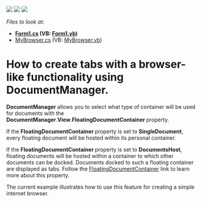<!-- default badges list -->
![](https://img.shields.io/endpoint?url=https://codecentral.devexpress.com/api/v1/VersionRange/128616584/12.1.8%2B)
[![](https://img.shields.io/badge/Open_in_DevExpress_Support_Center-FF7200?style=flat-square&logo=DevExpress&logoColor=white)](https://supportcenter.devexpress.com/ticket/details/E4337)
[![](https://img.shields.io/badge/📖_How_to_use_DevExpress_Examples-e9f6fc?style=flat-square)](https://docs.devexpress.com/GeneralInformation/403183)
<!-- default badges end -->
<!-- default file list -->
*Files to look at*:

* **[Form1.cs](./CS/Form1.cs) (VB: [Form1.vb](./VB/Form1.vb))**
* [MyBrowser.cs](./CS/MyBrowser.cs) (VB: [MyBrowser.vb](./VB/MyBrowser.vb))
<!-- default file list end -->
# How to create tabs with a browser-like functionality using DocumentManager.


<p> <strong>DocumentManager </strong>allows you to select what type of container will be used for documents with the <strong>DocumentManager</strong>.<strong>View</strong>.<strong>FloatingDocumentContainer </strong>property. </p><p>    If the <strong>FloatingDocumentContainer </strong>property is set to <strong>SingleDocument</strong>, every floating document will be hosted within its personal container.</p><p>    If the <strong>FloatingDocumentContainer </strong>property is set to <strong>DocumentsHost</strong>, floating documents will be hosted within a container to which other documents can be docked. Documents docked to such a floating container are displayed as tabs. Follow the <a href="http://documentation.devexpress.com/#WindowsForms/DevExpressXtraBarsDocking2010ViewsBaseView_FloatingDocumentContainertopic"><u>FloatingDocumentContainer</u></a> link to learn more about this property.   </p><p>    The current example illustrates how to use this feature for creating a simple internet browser.</p>

<br/>


